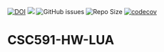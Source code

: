 [![DOI](https://zenodo.org/badge/545583203.svg)](https://zenodo.org/badge/latestdoi/545583203)
<a href="https://github.com/Nikhil1912/CSC510-HW_37/main/LICENSE.md"><img src="https://img.shields.io/github/license/insamuel/CSC591-HW-LUA?style=plastic" /></a>
![GitHub issues](https://img.shields.io/github/issues/insamuel/CSC591-HW-LUA)
![Repo Size](https://img.shields.io/github/repo-size/insamuel/CSC591-HW-LUA?color=brightgreen)
[![codecov](https://codecov.io/github/insamuel/CSC591-HW-LUA/branch/main/graph/badge.svg?token=03R0LN63ZO)](https://codecov.io/github/insamuel/CSC591-HW-LUA)


# CSC591-HW-LUA


